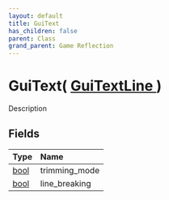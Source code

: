 ```yaml
---
layout: default
title: GuiText
has_children: false
parent: Class
grand_parent: Game Reflection
---
```

# GuiText( [ GuiTextLine ](/riftbreaker-wiki/docs/game-reflection/classes/gui_text_line/) )
Description 

## Fields

| Type | Name |
|:----------|:--------------|
| [bool](/riftbreaker-wiki/docs/game-reflection/components/bool/) | trimming_mode |
| [bool](/riftbreaker-wiki/docs/game-reflection/components/bool/) | line_breaking |

